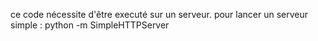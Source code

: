 ce code nécessite d'être executé sur un serveur.
pour lancer un serveur simple : python -m SimpleHTTPServer
